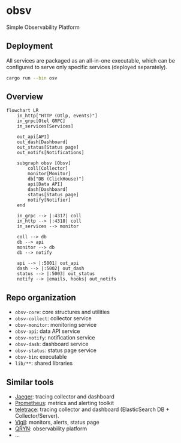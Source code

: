 # obsv

Simple Observability Platform

## Deployment

All services are packaged as an all-in-one executable, which can be configured 
to serve only specific services (deployed separately).
```sh
cargo run --bin osv
```

## Overview

```mermaid
flowchart LR
    in_http["HTTP (Otlp, events)"]
    in_grpc[Otel GRPC]
    in_services[Services]

    out_api[API]
    out_dash[Dashboard]
    out_status[Status page]
    out_notifs[Notifications]

    subgraph obsv [Obsv]
        coll[Collector]
        monitor[Monitor]
        db["DB (ClickHouse)"]
        api[Data API]
        dash[Dashboard]
        status[Status page]
        notify[Notifier]
    end

    in_grpc --> |:4317| coll
    in_http --> |:4318| coll
    in_services --> monitor

    coll --> db
    db --> api
    monitor --> db
    db --> notify

    api --> |:5001| out_api
    dash --> |:5002| out_dash
    status --> |:5003| out_status
    notify --> |emails, hooks| out_notifs
```

## Repo organization

- `obsv-core`: core structures and utilities
- `obsv-collect`: collector service
- `obsv-monitor`: monitoring service
- `obsv-api`: data API service
- `obsv-notify`: notification service
- `obsv-dash`: dashboard service
- `obsv-status`: status page service
- `obsv-bin`: executable
- `lib/**`: shared libraries

## Similar tools

- [Jaeger](https://github.com/teletrace/teletrace): tracing collector and dashboard
- [Prometheus](https://prometheus.io/): metrics and alerting toolkit
- [teletrace](https://github.com/teletrace/teletrace): tracing collector and dashboard (ElasticSearch DB + Collector/Server).
- [Vigil](https://github.com/valeriansaliou/vigil): monitors, alerts, status page
- [QRYN](https://github.com/metrico/qryn): observability platform
- ...
